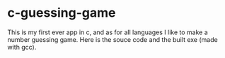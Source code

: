 # c-guessing-game

This is my first ever app in c, and as for all languages I like to make a number guessing game. Here is the souce code and the built exe (made with gcc).

